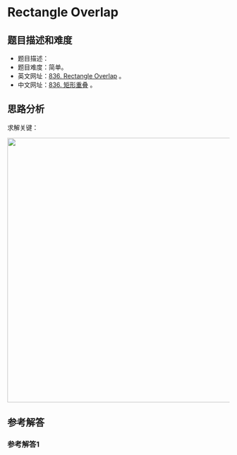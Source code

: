 # Rectangle Overlap

## 题目描述和难度
+ 题目描述：
+ 题目难度：简单。
+ 英文网址：[836. Rectangle Overlap](https://leetcode.com/problems/rectangle-overlap/description/)  。
+ 中文网址：[836. 矩形重叠](https://leetcode-cn.com/problems/rectangle-overlap/description/)  。
## 思路分析
求解关键：

<img src="https://liweiwei1419.github.io/images/leetcode-solution/" width="600">

## 参考解答
### 参考解答1

```java

```